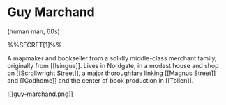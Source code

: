 # Guy Marchand

(human man, 60s)

%%SECRET[1]%%

A mapmaker and bookseller from a solidly middle-class merchant family, originally from [[Isingue]]. Lives in Nordgate, in a modest house and shop on [[Scrollwright Street]], a major thoroughfare linking [[Magnus Street]] and [[Godhome]] and the center of book production in [[Tollen]]. 

![[guy-marchand.png]]